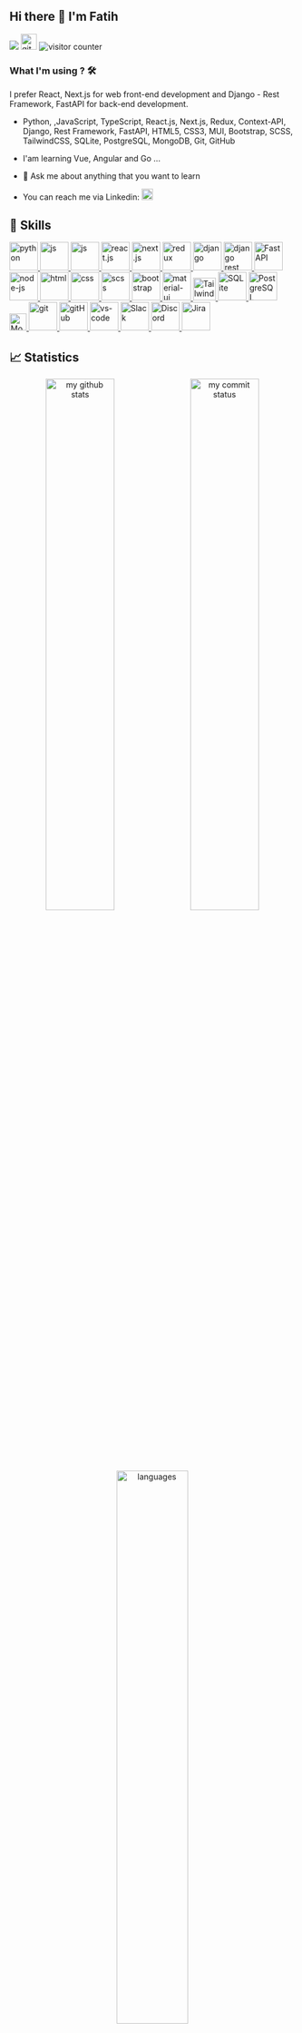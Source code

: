 ## Hi there 👋  I'm Fatih

[![](https://img.shields.io/badge/linkedin-%230077B5.svg?&style=for-the-badge&logo=linkedin&logoColor=white)](https://www.linkedin.com/in/fatih-gunaydin/)
<a href="https://fire-blog-app-milestone.vercel.app/" target="_blank"> <img src="https://user-images.githubusercontent.com/94930605/160260064-ff3aa908-cbfd-4350-ab28-a26a0b7a1819.png" alt="github_pages" height="28.5"/></a> <img src="https://komarev.com/ghpvc/?username=FatihG34" alt="visitor counter"/>
<!-- [![](https://img.shields.io/badge/linkedin-%230077B5.svg?&style=for-the-badge&logo=linkedin&logoColor=white)](https://www.linkedin.com/in/fatih-gunaydin/)
<a href="https://fatihg34.github.io/" target="_blank"> <img src="https://user-images.githubusercontent.com/94930605/160260064-ff3aa908-cbfd-4350-ab28-a26a0b7a1819.png" alt="github_pages" height="28.5"/></a> <img src="https://komarev.com/ghpvc/?username=FatihG34" alt="visitor counter"/> -->

<!-- <p align="left">  </p> -->

### What I'm using ? 🛠

I prefer React, Next.js for web front-end development and Django - Rest Framework, FastAPI for back-end development.
<br/>

- Python, ,JavaScript, TypeScript, React.js, Next.js, Redux, Context-API, Django, Rest Framework, FastAPI, HTML5, CSS3, MUI, Bootstrap, SCSS, TailwindCSS, SQLite, PostgreSQL, MongoDB, Git, GitHub

- I'am learning Vue, Angular and Go ...

- 💬 Ask  me about anything that you want to learn

- You can reach me via Linkedin:  <a href="https://www.linkedin.com/in/fatih-gunaydin/" target="_blank"> <img src="https://img.shields.io/badge/linkedin-%230077B5.svg?&style=for-the-badge&logo=linkedin&logoColor=white" alt="Linkedin" height="20"/></a>

## 🚀 Skills

<p>
 <a href="#" target="_blank"> <img src="https://s3.dualstack.us-east-2.amazonaws.com/pythondotorg-assets/media/community/logos/python-logo-only.png" alt="python" height="50"/> </a>  
 <a href="#" target="_blank"> <img src="https://cdn.icon-icons.com/icons2/2108/PNG/512/javascript_icon_130900.png" alt="js" height="50"/> </a>
 <a href="#" target="_blank"> <img src="https://upload.wikimedia.org/wikipedia/commons/thumb/4/4c/Typescript_logo_2020.svg/512px-Typescript_logo_2020.svg.png" alt="js" height="50"/> </a>
 <a href="#" target="_blank"> <img src="https://cdn.icon-icons.com/icons2/2415/PNG/512/react_original_wordmark_logo_icon_146375.png" alt="react.js" width="50"/> </a>
 <a href="#" target="_blank"> <img src="https://assets.vercel.com/image/upload/v1662130559/nextjs/Icon_light_background.png" alt="next.js" width="50"/> </a>
 <!-- <a href="#" target="_blank"> <img src="https://www.pngkit.com/png/detail/373-3738691_react-native-svg-transformer-allows-you-import-svg.png" alt="react-native" width="50"/> </a>  -->
 <a href="#" target="_blank"> <img src="https://upload.wikimedia.org/wikipedia/commons/4/49/Redux.png" alt="redux" height="50"/> </a>
 <a href="#" target="_blank"> <img src="https://static.djangoproject.com/img/logos/django-logo-negative.1d528e2cb5fb.png" alt="django" height="50"/> </a>
 <a href="#" target="_blank"> <img src="https://www.django-rest-framework.org/img/logo.png" alt="django rest framework" height="50"/> </a>
<a href="#"target="_blank"><img src="https://fastapi.tiangolo.com/img/logo-margin/logo-teal.png" alt="FastAPI" height="50"></a>
 <a href="#" target="_blank"> <img src="https://cdn.icon-icons.com/icons2/2415/PNG/512/nodejs_original_logo_icon_146411.png" alt="node-js" height="50"/> </a>
 <!-- <a href="#" target="_blank"> <img src="https://miro.medium.com/max/875/0*r1BTGwo9cd8IGNQQ.jpeg" alt="express" height="50" /> </a>  -->
 <a href="#" target="_blank"> <img src="https://upload.wikimedia.org/wikipedia/commons/thumb/6/61/HTML5_logo_and_wordmark.svg/800px-HTML5_logo_and_wordmark.svg.png" alt="html" height="50"/> </a>
 <a href="#" target="_blank"> <img src="https://upload.wikimedia.org/wikipedia/commons/thumb/d/d5/CSS3_logo_and_wordmark.svg/800px-CSS3_logo_and_wordmark.svg.png" alt="css" height="50"/> </a>
 <a href="#" target="_blank"> <img src="https://upload.wikimedia.org/wikipedia/commons/thumb/9/96/Sass_Logo_Color.svg/1200px-Sass_Logo_Color.svg.png" alt="scss" height="50"/> </a>
 <a href="#" target="_blank"> <img src="https://upload.wikimedia.org/wikipedia/commons/thumb/b/b2/Bootstrap_logo.svg/512px-Bootstrap_logo.svg.png" alt="bootstrap" height="50"/> </a>
 <a href="#" target="_blank"> <img src="https://mui.com/static/logo.png" alt="material-ui" height="50"/> </a>
 <a href="#" target="_blank"> <img src="https://upload.wikimedia.org/wikipedia/commons/thumb/d/d5/Tailwind_CSS_Logo.svg/768px-Tailwind_CSS_Logo.svg.png" alt="Tailwind_css" height="40"/> </a>
 <!-- <a href="#" target="_blank"> <img src="https://cdn.icon-icons.com/icons2/2415/PNG/512/mysql_original_wordmark_logo_icon_146417.png" alt="MySQL" height="50"/> </a>  -->
 <a href="#" target="_blank"> <img src="https://upload.wikimedia.org/wikipedia/commons/thumb/3/38/SQLite370.svg/1200px-SQLite370.svg.png" alt="SQLite" height="50"/> </a>
 <a href="#" target="_blank"><img src="https://www.vectorlogo.zone/logos/postgresql/postgresql-ar21.svg" alt="PostgreSQL" height="50"/></a>
 <!-- <a href="#" target="_blank"> <img src="https://www.vectorlogo.zone/logos/mongodb/mongodb-ar21.svg" alt="MongoDB" height="50"/> </a>  -->
 <a href="#" target="_blank"> <img src="https://webimages.mongodb.com/_com_assets/cms/kuyj3d95v5vbmm2f4-horizontal_white.svg?auto=format%252Ccompress" alt="MongoDB" height="30"/> </a> 
 <a href="#" target="_blank"> <img src="https://www.vectorlogo.zone/logos/git-scm/git-scm-icon.svg" alt="git" height="50"/> </a>
 <a href="#" target="_blank"> <img src="https://avatars.githubusercontent.com/u/9919?s=200&v=4" alt="gitHub" height="50"/> </a>
 <a href="#" target="_blank"> <img src="https://cdn.icon-icons.com/icons2/2107/PNG/512/file_type_vscode_icon_130084.png" alt="vs-code" height="50"/> </a>
 <a href="#" target="_blank"> <img src="https://user-images.githubusercontent.com/94930605/160258720-2a39e2f4-cb61-4b1a-9303-db050ffaa003.png" alt='Slack' height="50"/> </a>
 <a href="#" target="_blank"> <img src="https://logodownload.org/wp-content/uploads/2017/11/discord-logo-4-1.png" alt='Discord' height="50"/> </a>
 <a href="#" target="_blank"> <img src="https://cdn.worldvectorlogo.com/logos/jira-1.svg" alt='Jira' height="50"/> </a>
</p>

## 📈 Statistics

<p align="center">
<img src="https://github-readme-stats.vercel.app/api?username=FatihG34&theme=chartreuse-dark&show_icons=true" alt="my github stats" width="49%"/>&nbsp;
<img src="https://github-readme-streak-stats.herokuapp.com/?user=FatihG34&theme=chartreuse-dark&show_icons=true" alt="my commit status" width="49%" /> </p>
<p align="center"> <img src="https://github-readme-stats.vercel.app/api/top-langs/?username=FatihG34&theme=chartreuse-dark&layout=compact" alt="languages" width="50%" > </p>

